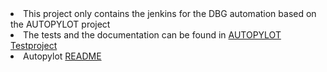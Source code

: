<li>This project only contains the jenkins for the DBG automation based on the AUTOPYLOT project</li>
<li>The tests and the documentation can be found in <a href="https://srv-git-01-hh1.alinghi.tipp24.net/iwg/autopylot">AUTOPYLOT Testproject </a></li>
<li>Autopylot <a href="https://srv-git-01-hh1.alinghi.tipp24.net/iwg/autopylot/README.md">README</a></li>
